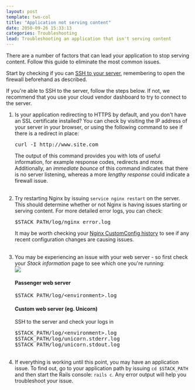 ```yaml
---
layout: post
template: two-col
title: "Application not serving content"
date: 2050-09-26 15:33:13
categories: Troubleshooting
lead: Troubleshooting an application that isn't serving content
---
```


There are a number of factors that can lead your application to stop serving content. Follow this guide to eliminate the most common issues.

Start by checking if you can [SSH to your server](/how-to/shell-to-your-servers.html), remembering to open the firewall beforehand as described.

If you're able to SSH to the server, follow the steps below. If not, we recommend that you use your cloud vendor dashboard to try to connect to the server.
<ol>
<li>Is your application redirecting to HTTPS by default, and you don't have an SSL certificate installed? You can check by visiting the IP address of your server in your browser, or using the following command to see if there is a redirect in place:</li>
<pre class="terminal">
curl -I http://www.site.com
</pre>

The output of this command provides you with lots of useful information, for example response codes, redirects and more. Additionally, an <i>immediate bounce</i> of this command indicates that there is no server listening, whereas a more <i>lengthy response</i> could indicate a firewall issue.
<br/><br/>
<li>Try restarting Nginx by issuing <code>service nginx restart</code> on the server. This should determine whether or not Nginx is having issues starting or serving content. For more detailed error logs, you can check:</li>
<pre class="terminal">$STACK_PATH/log/nginx_error.log</pre>

It may be worth checking your <a href="/stack-features/custom-config.html">Nginx CustomConfig history</a> to see if any recent configuration changes are causing issues.
<br/><br/>
<li>You may be experiencing an issue with your web server - so first check your <i>Stack information</i> page to see which one you're running:</li>
<img src="http://cdn.cloud66.com/images/help/web_server_type.png">

<h4>Passenger web server</h4>
<pre class="terminal">
$STACK_PATH/log/&#60;environment&#62;.log
</pre>

<h4>Custom web server (eg. Unicorn)</h4>
SSH to the server and check your logs in

<pre class="terminal">
$STACK_PATH/log/&#60;environment&#62;.log
$STACK_PATH/log/unicorn.stderr.log
$STACK_PATH/log/unicorn.stdout.log
</pre>
<br/>
<li>If everything is working until this point, you may have an application issue. To find out, go to your application path by issuing <code>cd $STACK_PATH</code> and then start the Rails console: <code>rails c</code>. Any error output will help you troubleshoot your issue.</li>
</ol>